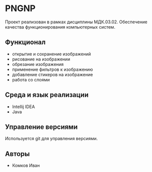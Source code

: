 # PNGNP
Проект реализован в рамках дисциплины МДК.03.02. Обеспечение качества функционирования компьютерных систем.
## Функционал
- открытие и сохранение изображений
- рисование на изображении
- обрезание изображения
- применение фильтров к изображению
- добавление стикеров на изображение
- работа со слоями
## Среда и язык реализации
- Intellij IDEA
- Java
## Управление версиями
Используется git для управления версиями.
## Авторы
- Комков Иван
